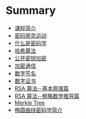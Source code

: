# Summary

* [课程简介](0-intro.md)
* [密码朋克运动](1-punk.md)
* [什么是密码学](2-crypto.md)
* [哈希算法](3-hash.md)
* [公开密钥加密](4-pub.md)
* [加密通信]()
* [数字签名]()
* [数字证书]()
* [RSA 算法--基本原理篇]()
* [RSA 算法--粗略数学推导篇]()
* [Merkle Tree]()
* [椭圆曲线密码学简介]()
